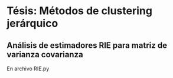 # Tésis: Métodos de clustering jerárquico

## Análisis de estimadores RIE para matriz de varianza covarianza

En archivo RIE.py
